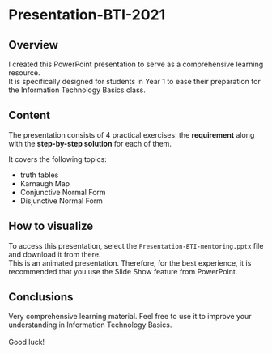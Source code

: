 # Presentation-BTI-2021
## Overview
I created this PowerPoint presentation to serve as a comprehensive learning resource. <br>
It is specifically designed for students in Year 1 to ease their preparation for the Information Technology Basics class.

## Content
The presentation consists of 4 practical exercises: the __requirement__ along with the __step-by-step solution__ for each of them.


It covers the following topics:
- truth tables
- Karnaugh Map
- Conjunctive Normal Form
- Disjunctive  Normal Form

## How to visualize
To access this presentation, select the `Presentation-BTI-mentoring.pptx` file and download it from there.<br>
This is an animated presentation. Therefore, for the best experience, it is recommended that you use the Slide Show feature from PowerPoint.


## Conclusions
Very comprehensive learning material. Feel free to use it to improve your understanding in Information Technology Basics.<br><br>
Good luck!
